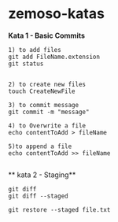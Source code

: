 # zemoso-katas
**Kata 1 - Basic Commits**
```
1) to add files
git add FileName.extension
git status


2) to create new files
touch CreateNewFile

3) to commit message
git commit -m "message"

4) to Overwrite a file
echo contentToAdd > fileName

5)to append a file
echo contentToAdd >> fileName


```

** kata 2 - Staging**
```
git diff
git diff --staged

git restore --staged file.txt


```
